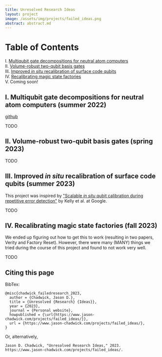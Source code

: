```yaml
---
title: Unresolved Research Ideas
layout: project
image: /assets/img/projects/failed_ideas.png
abstract: abstract.md
---
```

<!-- 
<div style="padding-top:10px"></div>
<h1 style="text-align:center">{{ page.title }}</h1>

<img src="/assets/img/projects/failed_ideas.png" alt="broken lightbulb" class="centered floating-img" style="width:70%">
 -->

# Table of Contents
I. [Multiqubit gate decompositions for neutral atom computers](#i-multiqubit-gate-decompositions-for-neutral-atom-computers-summer-2022) 
<br>
II. [Volume-robust two-qubit basis gates](#ii-volume-robust-two-qubit-basis-gates-spring-2023) 
<br>
III. [Improved *in situ* recalibration of surface code qubits](#iii-improved-in-situ-recalibration-of-surface-code-qubits-summer-2023) 
<br>
IV. [Recalibrating magic state factories](#iv-recalibrating-magic-state-factories-fall-2023) 
<br>
V. Coming soon!

## I. Multiqubit gate decompositions for neutral atom computers (summer 2022)
[github](https://github.com/jasonchadwick/decomp)

TODO

## II. Volume-robust two-qubit basis gates (spring 2023)

TODO

## III. Improved *in situ* recalibration of surface code qubits (summer 2023)

This project was inspired by ["Scalable *in situ* qubit calibration during repetitive error detection"](http://dx.doi.org/10.1103/PhysRevA.94.032321) by Kelly et al. at Google.

TODO

## IV. Recalibrating magic state factories (fall 2023)

We ended up figuring out how to get this to work (resulting in two papers, Verity and Factory Reset). However, there were many (MANY) things we tried during the course of this project and found to not work very well.

TODO



<!-- ### Estimating injection error rate from stabilizer signal rates

TODO

### Changing injection corner to avoid TLSs and cosmic rays

TODO

### Estimating output error rate from stabilizer syndrome rate

TODO -->

## Citing this page

BibTex:
```
@misc{chadwick_failedresearch_2023,
  author = {Chadwick, Jason D.},
  title = {Unresolved {Research} {Ideas}},
  year = {2023},
  journal = {Personal website},
  howpublished = {\url{https://www.jason-chadwick.com/projects/failed_ideas/}},
  url = {https://www.jason-chadwick.com/projects/failed_ideas/},
}
```
Or, alternatively,
```
Jason D. Chadwick, "Unresolved Research Ideas," 2023. https://www.jason-chadwick.com/projects/failed_ideas/.
```